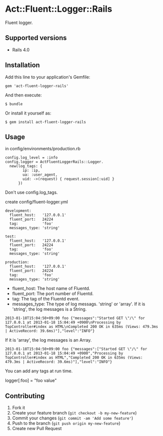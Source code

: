 # Act::Fluent::Logger::Rails

Fluent logger.

## Supported versions

 * Rails 4.0

## Installation

Add this line to your application's Gemfile:

    gem 'act-fluent-logger-rails'

And then execute:

    $ bundle

Or install it yourself as:

    $ gem install act-fluent-logger-rails

## Usage

in config/environments/production.rb

    config.log_level = :info
    config.logger = ActFluentLoggerRails::Logger.
      new(log_tags: {
            ip: :ip,
            ua: :user_agent,
            uid: ->(request) { request.session[:uid] }
          })

Don't use config.log_tags.

create config/fluent-logger.yml

    development:
      fluent_host:   '127.0.0.1'
      fluent_port:   24224
      tag:           'foo'
      messages_type: 'string'
    
    test:
      fluent_host:   '127.0.0.1'
      fluent_port:   24224
      tag:           'foo'
      messages_type: 'string'
    
    production:
      fluent_host:   '127.0.0.1'
      fluent_port:   24224
      tag:           'foo'
      messages_type: 'string'

 * fluent_host: The host name of Fluentd.
 * fluent_port: The port number of Fluentd.
 * tag: The tag of the Fluentd event.
 * messages_type: The type of log messags. 'string' or 'array'.
   If it is 'string', the log messages is a String.
```
2013-01-18T15:04:50+09:00 foo {"messages":"Started GET \"/\" for 127.0.0.1 at 2013-01-18 15:04:49 +0900\nProcessing by TopController#index as HTML\nCompleted 200 OK in 635ms (Views: 479.3ms | ActiveRecord: 39.6ms)"],"level":"INFO"}
```
   If it is 'array', the log messages is an Array.
```
2013-01-18T15:04:50+09:00 foo {"messages":["Started GET \"/\" for 127.0.0.1 at 2013-01-18 15:04:49 +0900","Processing by TopController#index as HTML","Completed 200 OK in 635ms (Views: 479.3ms | ActiveRecord: 39.6ms)"],"level":"INFO"}
```

You can add any tags at run time.

   logger[:foo] = "foo value"


## Contributing

1. Fork it
2. Create your feature branch (`git checkout -b my-new-feature`)
3. Commit your changes (`git commit -am 'Add some feature'`)
4. Push to the branch (`git push origin my-new-feature`)
5. Create new Pull Request

